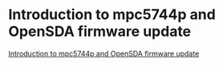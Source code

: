 # Introduction to mpc5744p and OpenSDA firmware update
[Introduction to mpc5744p and OpenSDA firmware update](https://aiwithcloud.com/2022/09/15/introduction_to_mpc5744p_and_opensda_firmware_update/)